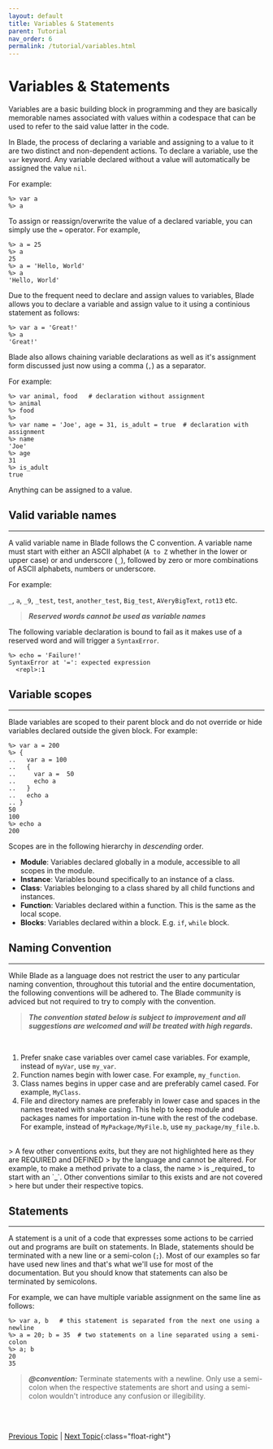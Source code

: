 ```yaml
---
layout: default
title: Variables & Statements
parent: Tutorial
nav_order: 6
permalink: /tutorial/variables.html
---
```


# Variables & Statements

Variables are a basic building block in programming and they are basically memorable names associated 
with values within a codespace that can be used to refer to the said value latter in the code.

In Blade, the process of declaring a variable and assigning to a value to it are two distinct and 
non-dependent actions. To declare a variable, use the `var` keyword. Any variable declared without a 
value will automatically be assigned the value `nil`.

For example:

```blade-repl
%> var a 
%> a
```

To assign or reassign/overwrite the value of a declared variable, you can simply use the `=` operator. 
For example,

```blade-repl
%> a = 25
%> a
25
%> a = 'Hello, World'
%> a
'Hello, World'
```

Due to the frequent need to declare and assign values to variables, Blade allows you to declare a variable
and assign value to it using a continious statement as follows:

```blade-repl
%> var a = 'Great!'
%> a
'Great!'
```

Blade also allows chaining variable declarations as well as it's assignment form discussed just now using
a comma (`,`) as a separator.

For example:

```blade-repl
%> var animal, food   # declaration without assignment
%> animal
%> food
%> 
%> var name = 'Joe', age = 31, is_adult = true  # declaration with assignment
%> name
'Joe'
%> age
31
%> is_adult
true
```

Anything can be assigned to a value.

## Valid variable names
---

A valid variable name in Blade follows the C convention. A variable name must start with either an ASCII alphabet (`A to Z` 
whether in the lower or upper case) or and underscore (`_`), followed by zero or more combinations of ASCII alphabets, numbers 
or underscore.

For example:

`_`, `a`, `_9`, `_test`, `test`, `another_test`, `Big_test`, `AVeryBigText`, `rot13` etc.

> **_Reserved words cannot be used as variable names_**

The following variable declaration is bound to fail as it makes use of a reserved word and will trigger a `SyntaxError`.

```blade-repl
%> echo = 'Failure!'
SyntaxError at '=': expected expression
  <repl>:1
```

## Variable scopes
---

Blade variables are scoped to their parent block and do not override or hide variables declared outside the given block. For example:

```blade-repl
%> var a = 200
%> {
..   var a = 100
..   {
..     var a =  50
..     echo a
..   }
..   echo a
.. }
50
100
%> echo a
200
```

Scopes are in the following hierarchy in _descending_ order.

- **Module**: Variables declared globally in a module, accessible to all scopes in the module.
- **Instance**: Variables bound specifically to an instance of a class.
- **Class**: Variables belonging to a class shared by all child functions and instances.
- **Function**: Variables declared within a function. This is the same as the local scope.
- **Blocks**: Variables declared within a block. E.g. `if`, `while` block.


## Naming Convention
---

While Blade as a language does not restrict the user to any particular naming convention, throughout
this tutorial and the entire documentation, the following conventions will be adhered to. The Blade
community is adviced but not required to try to comply with the convention.

> **_The convention stated below is subject to improvement and all suggestions are welcomed and 
> will be treated with high regards._**

<br>

1. Prefer snake case variables over camel case variables. For example, instead of `myVar`, use
  `my_var`.
2. Function names begin with lower case. For example, `my_function`.
3. Class names begins in upper case and are preferably camel cased. For example, `MyClass`.
4. File and directory names are preferably in lower case and spaces in the names treated with 
   snake casing. This help to keep module and packages names for importation in-tune with the
   rest of the codebase. For example, instead of `MyPackage/MyFile.b`, use `my_package/my_file.b`.

<br>
> A few other conventions exits, but they are not highlighted here as they are REQUIRED and DEFINED
> by the language and cannot be altered. For example, to make a method private to a class, the name
> is _required_ to start with an `_`. Other conventions similar to this exists and are not covered
> here but under their respective topics.


## Statements
---

A statement is a unit of a code that expresses some actions to be carried out and programs are built on statements. In Blade, statements should be terminated with a new line or a semi-colon (`;`). Most of 
our examples so far have used new lines and that's what we'll use for most of the documentation. But 
you should know that statements can also be terminated by semicolons.

For example, we can have multiple variable assignment on the same line as follows:

```blade-repl
%> var a, b   # this statement is separated from the next one using a newline
%> a = 20; b = 35  # two statements on a line separated using a semi-colon
%> a; b
20
35
```

> **_@convention:_** Terminate statements with a newline. Only use a semi-colon when the respective statements
> are short and using a semi-colon wouldn't introduce any confusion or illegibility.



<br><br>

[Previous Topic](./strings.html) | [Next Topic](./reserved.html){:class="float-right"}